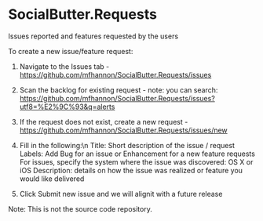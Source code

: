 # SocialButter.Requests
Issues reported and features requested by the users 

To create a new issue/feature request:

1) Navigate to the Issues tab - https://github.com/mfhannon/SocialButter.Requests/issues

2) Scan the backlog for existing request - note: you can search: https://github.com/mfhannon/SocialButter.Requests/issues?utf8=%E2%9C%93&q=alerts 

3) If the request does not exist, create a new request - https://github.com/mfhannon/SocialButter.Requests/issues/new

4) Fill in the following:\n
  Title: Short description of the issue / request
  Labels: Add Bug for an issue or Enhancement for a new feature requests
     For issues, specify the system where the issue was discovered: OS X or iOS
  Description: details on how the issue was realized or feature you would like delivered

5) Click Submit new issue and we will alignit with a future release
    

Note: This is not the source code repository.
